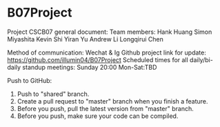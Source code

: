 # B07Project
Project CSCB07 general document:
Team members:
Hank Huang
Simon Miyashita
Kevin Shi
Yiran Yu
Andrew Li
Longqirui Chen

Method of communication: Wechat & Ig
Github project link for update: https://github.com/illumin04/B07Project
Scheduled times for all daily/bi-daily standup meetings:
Sunday 20:00 Mon-Sat:TBD


Push to GitHub:
1. Push to "shared" branch.
2. Create a pull request to "master" branch when you finish a feature.
3. Before you push, pull the latest version from "master" branch.
4. Before you push, make sure your code can be compiled.
